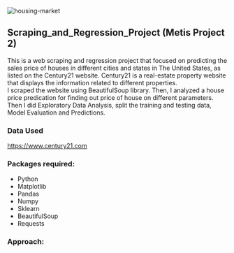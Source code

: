 ![housing-market](https://user-images.githubusercontent.com/42986304/163648924-4c9a4c01-e824-4405-a2c6-bc087a91437c.jpeg)

## Scraping_and_Regression_Project (Metis Project 2)

This is a web scraping and regression project that focused on predicting the sales price of houses in different cities and states in The United States, as listed on the Century21 website. Century21 is a real-estate property website that displays the information related to different properties.  
 I scraped the website using BeautifulSoup library. Then, I analyzed a house price predication for finding out price of house on different parameters. Then I did Exploratory Data Analysis, split the training and testing data, Model Evaluation and Predictions.

### Data Used
https://www.century21.com 


### Packages required:
- Python 
- Matplotlib
- Pandas
- Numpy
- Sklearn
- BeautifulSoup
- Requests

### Approach:
